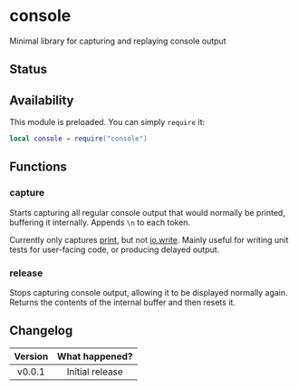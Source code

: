 # console

Minimal library for capturing and replaying console output

## Status

<Experimental/>

## Availability

This module is preloaded. You can simply `require` it:

```lua
local console = require("console")
```

## Functions

### capture

Starts capturing all regular console output that would normally be printed, buffering it internally. Appends `\n` to each token.

Currently only captures [print](https://www.lua.org/manual/5.1/manual.html#pdf-print), but not [io.write](https://www.lua.org/manual/5.1/manual.html#pdf-io.write). Mainly useful for writing unit tests for user-facing code, or producing delayed output.

### release

Stops capturing console output, allowing it to be displayed normally again. Returns the contents of the internal buffer and then resets it.

<Function>
<Returns>
<Return name="capturedOutput" type="string"/>
</Returns>
</Function>

## Changelog

| Version | What happened?  |
| :-----: | :-------------: |
| v0.0.1  | Initial release |
